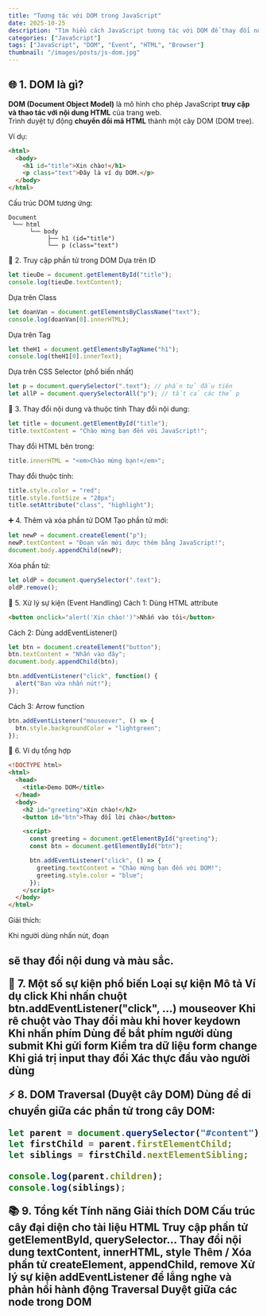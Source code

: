 ```yaml
---
title: "Tương tác với DOM trong JavaScript"
date: 2025-10-25
description: "Tìm hiểu cách JavaScript tương tác với DOM để thay đổi nội dung, thêm phần tử và xử lý sự kiện trên trang web."
categories: ["JavaScript"]
tags: ["JavaScript", "DOM", "Event", "HTML", "Browser"]
thumbnail: "/images/posts/js-dom.jpg"
---
```


## 🌐 1. DOM là gì?

**DOM (Document Object Model)** là mô hình cho phép JavaScript **truy cập và thao tác với nội dung HTML** của trang web.  
Trình duyệt tự động **chuyển đổi mã HTML** thành một cây DOM (DOM tree).

Ví dụ:
```html
<html>
  <body>
    <h1 id="title">Xin chào!</h1>
    <p class="text">Đây là ví dụ DOM.</p>
  </body>
</html>
```
Cấu trúc DOM tương ứng:

```less
Document
 └── html
      └── body
           ├── h1 (id="title")
           └── p (class="text")

```
🧭 2. Truy cập phần tử trong DOM
Dựa trên ID
```js
let tieuDe = document.getElementById("title");
console.log(tieuDe.textContent);
```
Dựa trên Class
```js
let doanVan = document.getElementsByClassName("text");
console.log(doanVan[0].innerHTML);
```
Dựa trên Tag
```js
let theH1 = document.getElementsByTagName("h1");
console.log(theH1[0].innerText);
```
Dựa trên CSS Selector (phổ biến nhất)
```js
let p = document.querySelector(".text"); // phần tử đầu tiên
let allP = document.querySelectorAll("p"); // tất cả các thẻ p
```
🧱 3. Thay đổi nội dung và thuộc tính
Thay đổi nội dung:
```js
let title = document.getElementById("title");
title.textContent = "Chào mừng bạn đến với JavaScript!";
```
Thay đổi HTML bên trong:
```js
title.innerHTML = "<em>Chào mừng bạn!</em>";
```
Thay đổi thuộc tính:
```js
title.style.color = "red";
title.style.fontSize = "28px";
title.setAttribute("class", "highlight");
```
➕ 4. Thêm và xóa phần tử DOM
Tạo phần tử mới:
```js
let newP = document.createElement("p");
newP.textContent = "Đoạn văn mới được thêm bằng JavaScript!";
document.body.appendChild(newP);
```
Xóa phần tử:
```js
let oldP = document.querySelector(".text");
oldP.remove();
```
🧠 5. Xử lý sự kiện (Event Handling)
Cách 1: Dùng HTML attribute
```html
<button onclick="alert('Xin chào!')">Nhấn vào tôi</button>

```
Cách 2: Dùng addEventListener()
```js
let btn = document.createElement("button");
btn.textContent = "Nhấn vào đây";
document.body.appendChild(btn);

btn.addEventListener("click", function() {
  alert("Bạn vừa nhấn nút!");
});
```
Cách 3: Arrow function
```js
btn.addEventListener("mouseover", () => {
  btn.style.backgroundColor = "lightgreen";
});
```
🔁 6. Ví dụ tổng hợp
```html
<!DOCTYPE html>
<html>
  <head>
    <title>Demo DOM</title>
  </head>
  <body>
    <h2 id="greeting">Xin chào!</h2>
    <button id="btn">Thay đổi lời chào</button>

    <script>
      const greeting = document.getElementById("greeting");
      const btn = document.getElementById("btn");

      btn.addEventListener("click", () => {
        greeting.textContent = "Chào mừng bạn đến với DOM!";
        greeting.style.color = "blue";
      });
    </script>
  </body>
</html>
```
Giải thích:

Khi người dùng nhấn nút, đoạn <h2> sẽ thay đổi nội dung và màu sắc.

💬 7. Một số sự kiện phổ biến
Loại sự kiện	Mô tả	Ví dụ
click	Khi nhấn chuột	btn.addEventListener("click", ...)
mouseover	Khi rê chuột vào	Thay đổi màu khi hover
keydown	Khi nhấn phím	Dùng để bắt phím người dùng
submit	Khi gửi form	Kiểm tra dữ liệu form
change	Khi giá trị input thay đổi	Xác thực đầu vào người dùng

⚡ 8. DOM Traversal (Duyệt cây DOM)
Dùng để di chuyển giữa các phần tử trong cây DOM:

```js
let parent = document.querySelector("#content");
let firstChild = parent.firstElementChild;
let siblings = firstChild.nextElementSibling;

console.log(parent.children);
console.log(siblings);
```
📚 9. Tổng kết
Tính năng	Giải thích
DOM	Cấu trúc cây đại diện cho tài liệu HTML
Truy cập phần tử	getElementById, querySelector...
Thay đổi nội dung	textContent, innerHTML, style
Thêm / Xóa phần tử	createElement, appendChild, remove
Xử lý sự kiện	addEventListener để lắng nghe và phản hồi hành động
Traversal	Duyệt giữa các node trong DOM
